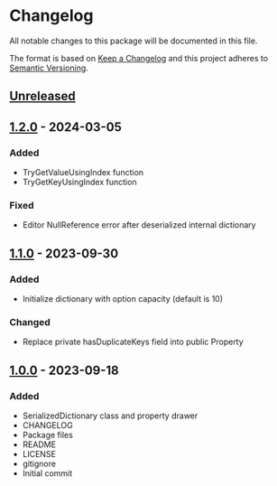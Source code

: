 # Changelog
All notable changes to this package will be documented in this file.

The format is based on [Keep a Changelog](http://keepachangelog.com/en/1.0.0/)
and this project adheres to [Semantic Versioning](http://semver.org/spec/v2.0.0.html).

## [Unreleased]

## [1.2.0] - 2024-03-05
### Added
- TryGetValueUsingIndex function
- TryGetKeyUsingIndex function

### Fixed
- Editor NullReference error after deserialized internal dictionary

## [1.1.0] - 2023-09-30
### Added
- Initialize dictionary with option capacity (default is 10)

### Changed
- Replace private hasDuplicateKeys field into public Property

## [1.0.0] - 2023-09-18
### Added
- SerializedDictionary class and property drawer
- CHANGELOG
- Package files
- README
- LICENSE
- gitignore
- Initial commit

[Unreleased]: https://github.com/HyagoOliveira/SerializedDictionary/compare/1.2.0...main
[1.2.0]: https://github.com/HyagoOliveira/SerializedDictionary/tree/1.2.0/
[1.1.0]: https://github.com/HyagoOliveira/SerializedDictionary/tree/1.1.0/
[1.0.0]: https://github.com/HyagoOliveira/SerializedDictionary/tree/1.0.0/